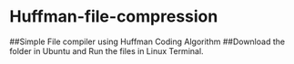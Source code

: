 # Huffman-file-compression
##Simple File compiler using Huffman Coding Algorithm
##Download the folder in Ubuntu and Run the files in Linux Terminal.
